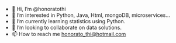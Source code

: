 - 👋 Hi, I’m @honoratothi
- 👀 I’m interested in Python, Java, Html, mongoDB, microservices...
- 🌱 I’m currently learning statistics using Python.
- 💞️ I’m looking to collaborate on data solutions.
- 📫 How to reach me honorato_thi@hotmail.com

<!---
honoratothi/honoratothi is a ✨ special ✨ repository because its `README.md` (this file) appears on your GitHub profile.
You can click the Preview link to take a look at your changes.
--->
